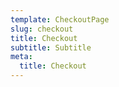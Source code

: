 ```yaml
---
template: CheckoutPage
slug: checkout
title: Checkout
subtitle: Subtitle
meta:
  title: Checkout
---
```


